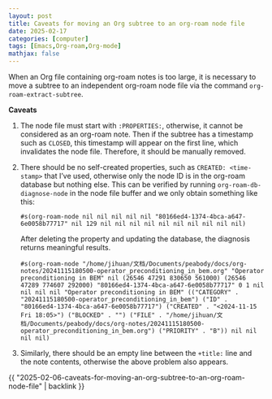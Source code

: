 ```yaml
---
layout: post
title: Caveats for moving an Org subtree to an org-roam node file
date: 2025-02-17
categories: [computer]
tags: [Emacs,Org-roam,Org-mode]
mathjax: false
---
```


When an Org file containing org-roam notes is too large, it is necessary to move a subtree to an independent org-roam node file via the command `org-roam-extract-subtree`.

**Caveats**

1.  The node file must start with `:PROPERTIES:`, otherwise, it cannot be considered as an org-roam note. Then if the subtree has a timestamp such as `CLOSED`, this timestamp will appear on the first line, which invalidates the node file. Therefore, it should be manually removed.
2.  There should be no self-created properties, such as `CREATED: <time-stamp>` that I&rsquo;ve used, otherwise only the node ID is in the org-roam database but nothing else. This can be verified by running `org-roam-db-diagnose-node` in the node file buffer and we only obtain something like this:
    
    ```text
    #s(org-roam-node nil nil nil nil nil "80166ed4-1374-4bca-a647-6e0058b77717" nil 129 nil nil nil nil nil nil nil nil nil nil)
    ```
    
    After deleting the property and updating the database, the diagnosis returns meaningful results.
    
    ```text
    #s(org-roam-node "/home/jihuan/文档/Documents/peabody/docs/org-notes/20241115180500-operator_preconditioning_in_bem.org" "Operator preconditioning in BEM" nil (26546 47291 830650 561000) (26546 47289 774607 292000) "80166ed4-1374-4bca-a647-6e0058b77717" 0 1 nil nil nil nil "Operator preconditioning in BEM" (("CATEGORY" . "20241115180500-operator_preconditioning_in_bem") ("ID" . "80166ed4-1374-4bca-a647-6e0058b77717") ("CREATED" . "<2024-11-15 Fri 18:05>") ("BLOCKED" . "") ("FILE" . "/home/jihuan/文档/Documents/peabody/docs/org-notes/20241115180500-operator_preconditioning_in_bem.org") ("PRIORITY" . "B")) nil nil nil nil)
    ```
3.  Similarly, there should be an empty line between the `+title:` line and the note contents, otherwise the above problem also appears.

{{ "2025-02-06-caveats-for-moving-an-org-subtree-to-an-org-roam-node-file" | backlink }}
